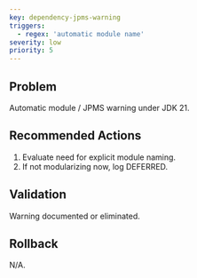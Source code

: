 ```yaml
---
key: dependency-jpms-warning
triggers:
  - regex: 'automatic module name'
severity: low
priority: 5
---
```

## Problem
Automatic module / JPMS warning under JDK 21.
## Recommended Actions
1. Evaluate need for explicit module naming.
2. If not modularizing now, log DEFERRED.
## Validation
Warning documented or eliminated.
## Rollback
N/A.
